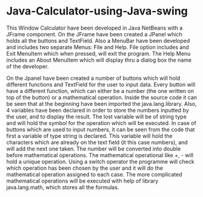 # Java-Calculator-using-Java-swing
This Window Calculator have been developed in Java NetBeans with a JFrame component. On the JFrame have been created a JPanel which holds all the buttons and TextField. Also a MenuBar have been developed and includes two separate Menus: File and Help. File option includes and Exit MenuItem which when pressed, will exit the program. The Help Menu includes an About MenuItem which will display thru a dialog box the name of the developer.

On the Jpanel have been created a number of buttons which will hold different functions and TextField for the user to input data. Every button will have a different function, which can either be a number (the one written on top of the button) or a mathematical operation.
Inside the source code it can be seen that at the beginning have been imported the java.lang.library. Also, 4 variables have been declared in order to store the numbers inputted by the user, and to display the result. The lost variable will be of string type and will hold the symbol for the operation which will be executed.
In case of buttons which are used to input numbers, it can be seen from the code that first a variable of type string is declared. This variable will hold the characters which are already on the text field (it this case numbers), and will add the next one taken. The number will be converted into double before mathematical operations.
The mathematical operational like +, - will hold a unique operation. Using a switch operator the programme will check which operation has been chosen by the user and it will do the mathematical operation assigned to each case. The more complicated mathematical operations will be executed with help of library java.lang.math, which stores all the formulas.
